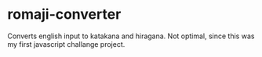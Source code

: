 # romaji-converter
Converts english input to katakana and hiragana. Not optimal, since this was my first javascript challange project.

